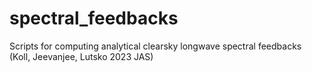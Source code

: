 # spectral_feedbacks
Scripts for computing analytical clearsky longwave spectral feedbacks (Koll, Jeevanjee, Lutsko 2023 JAS) 
